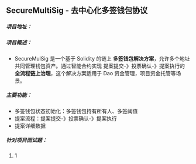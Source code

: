 ## SecureMultiSig - 去中心化多签钱包协议

##### 项目地址：

##### 项目概述：

-  SecureMulSig 是一个基于 Solidity 的链上 **多签钱包解决方案**，允许多个地址 共同管理钱包资产。通过智能合约实现 提案提交-》投票确认-》提案执行的 **全流程链上治理**，这个解决方案适用于 Dao 资金管理，项目资金托管等场景。

##### 主要功能：

- 多签钱包状态初始化：多签钱包持有所有人、多签阈值
- 提案流程：提案提交-》投票确认-》提案执行
- 提案详细数据

##### 针对项目面试题：

1. 1